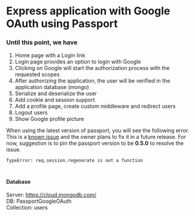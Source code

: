 # Express application with Google OAuth using Passport

### Until this point, we have

1. Home page with a Login link
2. Login page provides an option to login with Google
3. Clicking on Google will start the authorization process with the requested scopes
4. After authorizing the application, the user will be verified in the application database (mongo)
5. Serialize and deserialize the user
6. Add cookie and session support
7. Add a profile page, create custom middleware and redirect users
8. Logout users
9. Show Google profile picture

When using the latest version of passport, you will see the following error. This is a [known issue](<[https://](https://github.com/jaredhanson/passport/issues/904)>) and the owner plans to fix it in a future release. For now, suggestion is to pin the passport version to be **0.5.0** to resolve the issue.

```bash
TypeError: req.session.regenerate is not a function
```

#

#### Database

Server: https://cloud.mongodb.com/  
DB: PassportGoogleOAuth  
Collection: users
